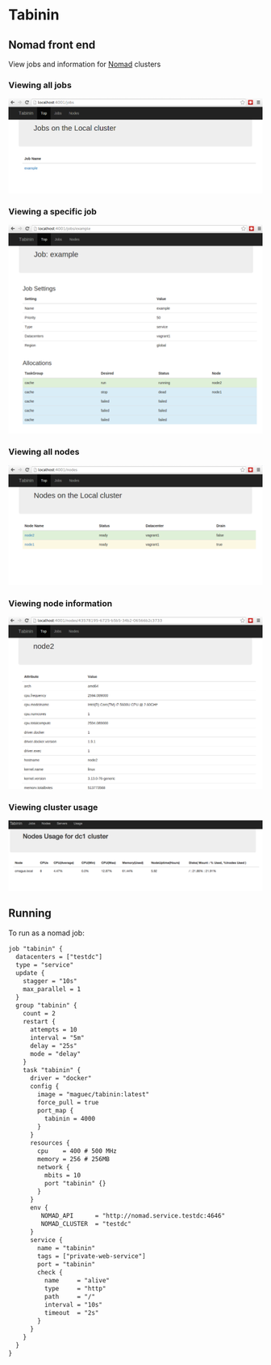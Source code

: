 # Tabinin

## Nomad front end

View jobs and information for [Nomad](http://nomadproject.io) clusters

### Viewing all jobs

![Jobs View](https://github.com/shokunin/tabinin/blob/master/docs/jobs_all.png)

### Viewing a specific job

![Jobs View](https://github.com/shokunin/tabinin/blob/master/docs/job_example.png)

### Viewing all nodes

![Nodes View](https://github.com/shokunin/tabinin/blob/master/docs/nodes_all.png)

### Viewing node information

![Node View](https://github.com/shokunin/tabinin/blob/master/docs/node2.png)

### Viewing cluster usage

![Stats View](https://github.com/shokunin/tabinin/blob/master/docs/stats.png)

## Running 

To run as a nomad job:

```
job "tabinin" {
  datacenters = ["testdc"]
  type = "service"
  update {
    stagger = "10s"
    max_parallel = 1
  }
  group "tabinin" {
    count = 2
    restart {
      attempts = 10
      interval = "5m"
      delay = "25s"
      mode = "delay"
    }
    task "tabinin" {
      driver = "docker"
      config {
        image = "maguec/tabinin:latest"
        force_pull = true
        port_map {
          tabinin = 4000
        }
      }
      resources {
        cpu    = 400 # 500 MHz
        memory = 256 # 256MB
        network {
          mbits = 10
          port "tabinin" {}
        }
      }
      env {
         NOMAD_API      = "http://nomad.service.testdc:4646"
         NOMAD_CLUSTER  = "testdc"
      }
      service {
        name = "tabinin"
        tags = ["private-web-service"]
        port = "tabinin"
        check {
          name     = "alive"
          type     = "http"
          path     = "/"
          interval = "10s"
          timeout  = "2s"
        }
      }
    }
  }
}
```
